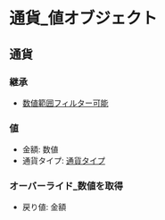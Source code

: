 # 通貨_値オブジェクト

## 通貨
### 継承
- [数値範囲フィルター可能](../core/基底_インターフェース.md#数値範囲フィルター可能)

### 値
- 金額: 数値
- 通貨タイプ: [通貨タイプ](通貨_Enum.md#通貨タイプ)

### オーバーライド_数値を取得
- 戻り値: 金額
